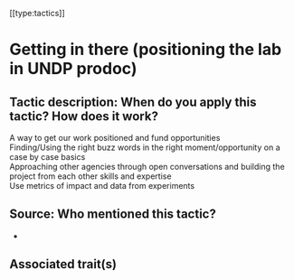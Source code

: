 [[type:tactics]]

# Getting in there (positioning the lab in UNDP prodoc)

## Tactic description: When do you apply this tactic? How does it work?

A way to get our work positioned and fund opportunities  
Finding/Using the right buzz words in the right moment/opportunity on a case by case basics  
Approaching other agencies through open conversations and building the project from each other skills and expertise  
Use metrics of impact and data from experiments

## Source: Who mentioned this tactic?

-

## Associated trait(s)
  


## 
  


##